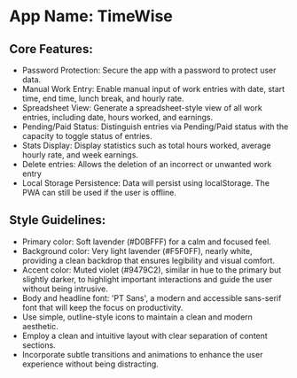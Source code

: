 # **App Name**: TimeWise

## Core Features:

- Password Protection: Secure the app with a password to protect user data.
- Manual Work Entry: Enable manual input of work entries with date, start time, end time, lunch break, and hourly rate.
- Spreadsheet View: Generate a spreadsheet-style view of all work entries, including date, hours worked, and earnings.
- Pending/Paid Status: Distinguish entries via Pending/Paid status with the capacity to toggle status of entries.
- Stats Display: Display statistics such as total hours worked, average hourly rate, and week earnings.
- Delete entries: Allows the deletion of an incorrect or unwanted work entry
- Local Storage Persistence: Data will persist using localStorage. The PWA can still be used if the user is offline.

## Style Guidelines:

- Primary color: Soft lavender (#D0BFFF) for a calm and focused feel.
- Background color: Very light lavender (#F5F0FF), nearly white, providing a clean backdrop that ensures legibility and visual comfort.
- Accent color: Muted violet (#9479C2), similar in hue to the primary but slightly darker, to highlight important interactions and guide the user without being intrusive.
- Body and headline font: 'PT Sans', a modern and accessible sans-serif font that will keep the focus on productivity. 
- Use simple, outline-style icons to maintain a clean and modern aesthetic.
- Employ a clean and intuitive layout with clear separation of content sections.
- Incorporate subtle transitions and animations to enhance the user experience without being distracting.